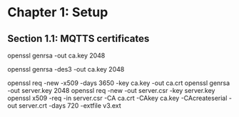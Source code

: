 # Chapter 1: Setup
## Section 1.1: MQTTS certificates
openssl genrsa -out ca.key 2048

openssl genrsa -des3 -out ca.key 2048

openssl req -new -x509 -days 3650 -key ca.key -out ca.crt 
openssl genrsa -out server.key 2048
openssl req -new -out server.csr -key server.key
openssl x509 -req -in server.csr -CA ca.crt -CAkey ca.key -CAcreateserial -out server.crt -days 720 -extfile v3.ext